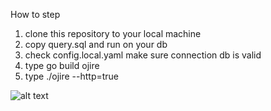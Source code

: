 How to step
1. clone this repository to your local machine
2. copy query.sql and run on your db
3. check config.local.yaml make sure connection db is valid
4. type go build ojire
5. type ./ojire --http=true

![alt text](erd.png)
